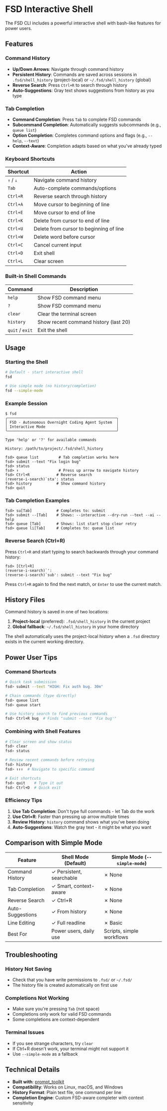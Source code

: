 # FSD Interactive Shell

The FSD CLI includes a powerful interactive shell with bash-like features for power users.

## Features

### Command History
- **Up/Down Arrows**: Navigate through command history
- **Persistent History**: Commands are saved across sessions in `.fsd/shell_history` (project-local) or `~/.fsd/shell_history` (global)
- **Reverse Search**: Press `Ctrl+R` to search through history
- **Auto-Suggestions**: Gray text shows suggestions from history as you type

### Tab Completion
- **Command Completion**: Press `Tab` to complete FSD commands
- **Subcommand Completion**: Automatically suggests subcommands (e.g., `queue list`)
- **Option Completion**: Completes command options and flags (e.g., `--help`, `--text`)
- **Context-Aware**: Completion adapts based on what you've already typed

### Keyboard Shortcuts
| Shortcut | Action |
|----------|--------|
| `↑` / `↓` | Navigate command history |
| `Tab` | Auto-complete commands/options |
| `Ctrl+R` | Reverse search through history |
| `Ctrl+A` | Move cursor to beginning of line |
| `Ctrl+E` | Move cursor to end of line |
| `Ctrl+K` | Delete from cursor to end of line |
| `Ctrl+U` | Delete from cursor to beginning of line |
| `Ctrl+W` | Delete word before cursor |
| `Ctrl+C` | Cancel current input |
| `Ctrl+D` | Exit shell |
| `Ctrl+L` | Clear screen |

### Built-in Shell Commands
| Command | Description |
|---------|-------------|
| `help` | Show FSD command menu |
| `?` | Show FSD command menu |
| `clear` | Clear the terminal screen |
| `history` | Show recent command history (last 20) |
| `quit` / `exit` | Exit the shell |

## Usage

### Starting the Shell

```bash
# Default - start interactive shell
fsd

# Use simple mode (no history/completion)
fsd --simple-mode
```

### Example Session

```
$ fsd
╭─────────────────────────────────────────────────╮
│ FSD - Autonomous Overnight Coding Agent System  │
│ Interactive Mode                                │
╰─────────────────────────────────────────────────╯

Type 'help' or '?' for available commands

History: /path/to/project/.fsd/shell_history

fsd> queue list         # Tab completion works here
fsd> submit --text "Fix login bug"
fsd> status
fsd> ↑                  # Press up arrow to navigate history
fsd> Ctrl+R            # Reverse search
(reverse-i-search)`sta': status
fsd> history           # Show command history
fsd> quit
```

### Tab Completion Examples

```
fsd> su[Tab]           # Completes to: submit
fsd> submit --[Tab]    # Shows: --interactive --dry-run --text --ai --help
fsd> queue [Tab]       # Shows: list start stop clear retry
fsd> queue li[Tab]     # Completes to: queue list
```

### Reverse Search (Ctrl+R)

Press `Ctrl+R` and start typing to search backwards through your command history:

```
fsd> [Ctrl+R]
(reverse-i-search)`':
(reverse-i-search)`sub': submit --text "Fix bug"
```

Press `Ctrl+R` again to find the next match, or `Enter` to use the current match.

## History Files

Command history is saved in one of two locations:

1. **Project-local** (preferred): `.fsd/shell_history` in the current project
2. **Global fallback**: `~/.fsd/shell_history` in your home directory

The shell automatically uses the project-local history when a `.fsd` directory exists in the current working directory.

## Power User Tips

### Command Shortcuts
```bash
# Quick task submission
fsd> submit --text "HIGH: Fix auth bug. 30m"

# Chain commands (type directly)
fsd> queue list
fsd> queue start

# Use history search to find previous commands
fsd> Ctrl+R bug  # Finds "submit --text 'Fix bug'"
```

### Combining with Shell Features
```bash
# Clear screen and show status
fsd> clear
fsd> status

# Review recent commands before retrying
fsd> history
fsd> ↑↑↑  # Navigate to specific command

# Exit shortcuts
fsd> quit    # Type it out
fsd> Ctrl+D  # Quick exit
```

### Efficiency Tips

1. **Use Tab Completion**: Don't type full commands - let Tab do the work
2. **Use Ctrl+R**: Faster than pressing up arrow multiple times
3. **Review History**: `history` command shows what you've been doing
4. **Auto-Suggestions**: Watch the gray text - it might be what you want

## Comparison with Simple Mode

| Feature | Shell Mode (Default) | Simple Mode (`--simple-mode`) |
|---------|---------------------|------------------------------|
| Command History | ✓ Persistent, searchable | ✗ None |
| Tab Completion | ✓ Smart, context-aware | ✗ None |
| Reverse Search | ✓ Ctrl+R | ✗ None |
| Auto-Suggestions | ✓ From history | ✗ None |
| Line Editing | ✓ Full readline | ✗ Basic |
| Best For | Power users, daily use | Scripts, simple workflows |

## Troubleshooting

### History Not Saving
- Check that you have write permissions to `.fsd/` or `~/.fsd/`
- The history file is created automatically on first use

### Completions Not Working
- Make sure you're pressing `Tab` (not space)
- Completions only work for valid FSD commands
- Some completions are context-dependent

### Terminal Issues
- If you see strange characters, try `clear`
- If Ctrl+R doesn't work, your terminal might not support it
- Use `--simple-mode` as a fallback

## Technical Details

- **Built with**: [prompt_toolkit](https://github.com/prompt-toolkit/python-prompt-toolkit)
- **Compatibility**: Works on Linux, macOS, and Windows
- **History Format**: Plain text file, one command per line
- **Completion Engine**: Custom FSD-aware completer with context sensitivity
